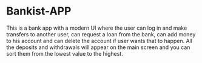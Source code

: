 # Bankist-APP

This is a bank app with a modern UI where the user can log in and make transfers to another user, can request a loan from the bank, can add money to his account and can delete the account if user wants that to happen. All the deposits and withdrawals will appear on the main screen and you can sort them from the lowest value to the highest.
